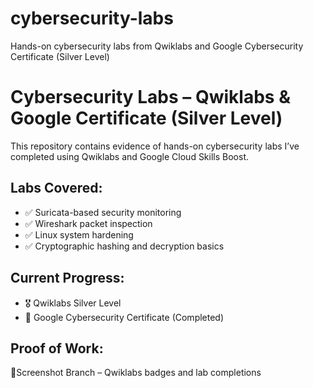 # cybersecurity-labs
Hands-on cybersecurity labs from Qwiklabs and Google Cybersecurity Certificate (Silver Level)
# Cybersecurity Labs – Qwiklabs & Google Certificate (Silver Level)

This repository contains evidence of hands-on cybersecurity labs I’ve completed using Qwiklabs and Google Cloud Skills Boost.

## Labs Covered:
- ✅ Suricata-based security monitoring
- ✅ Wireshark packet inspection
- ✅ Linux system hardening
- ✅ Cryptographic hashing and decryption basics

## Current Progress:
- 🎖️ Qwiklabs Silver Level
- 🧾 Google Cybersecurity Certificate (Completed)

## Proof of Work:
📁Screenshot Branch – Qwiklabs badges and lab completions  


